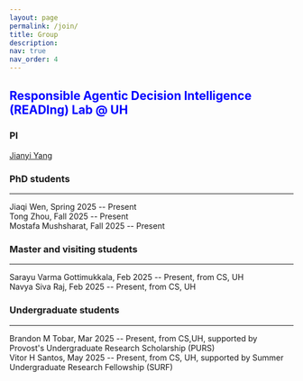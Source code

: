```yaml
---
layout: page
permalink: /join/
title: Group
description: 
nav: true
nav_order: 4
---
```


**<span style="color: blue;">Responsible Agentic Decision Intelligence (READIng) Lab @ UH</span>**
---

### PI
[Jianyi Yang](https://jyang-ai.github.io/)

### PhD students
---
Jiaqi Wen, Spring 2025 -- Present\
Tong Zhou, Fall 2025 -- Present\
Mostafa Mushsharat, Fall 2025 -- Present

### Master and visiting students
---
Sarayu Varma Gottimukkala, Feb 2025 -- Present, from CS, UH\
Navya Siva Raj, Feb 2025 -- Present, from CS, UH

### Undergraduate students
---
Brandon M Tobar, Mar 2025 -- Present, from CS,UH, supported by Provost's Undergraduate Research Scholarship (PURS)\
Vitor H Santos, May 2025 -- Present, from CS, UH, supported by Summer Undergraduate Research Fellowship (SURF)



  <!--
**Openings**

I am actively seeking PhD students and research assistants in the [Department of Computer Science](https://uh.edu/nsm/computer-science/) at the University of Houston (UH) starting Fall 2025 or Summer 2025.
My research focuses on ML/AI algorithms and their domain applications. 
If you are interested in working with me, please send me an email (jianyiyang.ai@gmail.com or jyang71@central.uh.edu) with your CV and official transcripts. Please start you email title with "Application for AI@UH".
-->

